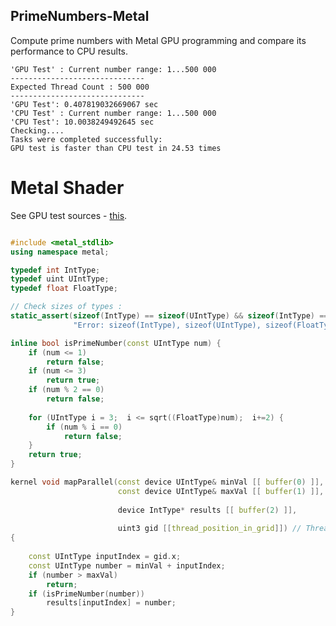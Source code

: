 ## PrimeNumbers-Metal

Compute prime numbers with Metal GPU programming and compare its performance to CPU results.


```
'GPU Test' : Current number range: 1...500 000
------------------------------
Expected Thread Count : 500 000
------------------------------
'GPU Test': 0.407819032669067 sec
'CPU Test' : Current number range: 1...500 000
'CPU Test': 10.0038249492645 sec
Checking....
Tasks were completed successfully:
GPU test is faster than CPU test in 24.53 times
```

# Metal Shader

See GPU test sources - [this](https://github.com/dneprDroid/PrimeNumbers-Metal/tree/master/PrimeNumbers-Metal/gpuTest).

```cpp

#include <metal_stdlib>
using namespace metal;

typedef int IntType;
typedef uint UIntType;
typedef float FloatType;

// Check sizes of types :
static_assert(sizeof(IntType) == sizeof(UIntType) && sizeof(IntType) == sizeof(FloatType),
              "Error: sizeof(IntType), sizeof(UIntType), sizeof(FloatType) aren't equal.");

inline bool isPrimeNumber(const UIntType num) {
    if (num <= 1)
        return false;
    if (num <= 3)
        return true;
    if (num % 2 == 0)
        return false;
    
    for (UIntType i = 3;  i <= sqrt((FloatType)num);  i+=2) {
        if (num % i == 0)
            return false;
    }
    return true;
}

kernel void mapParallel(const device UIntType& minVal [[ buffer(0) ]],
                        const device UIntType& maxVal [[ buffer(1) ]],
                        
                        device IntType* results [[ buffer(2) ]],
                        
                        uint3 gid [[thread_position_in_grid]]) // Thread Index
{
    
    const UIntType inputIndex = gid.x;
    const UIntType number = minVal + inputIndex;
    if (number > maxVal)
        return;
    if (isPrimeNumber(number))
        results[inputIndex] = number;
}

```
